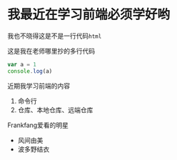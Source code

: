 
# 我最近在学习前端必须学好哟

我也不晓得这是不是一行代码`html`

这是我在老师哪里抄的多行代码
```javascript
var a = 1
console.log(a)
```
近期我学习前端的内容

 1. 命令行
 2. 仓库、本地仓库、远端仓库

Frankfang爱看的明星

* 风间由美
* 波多野结衣
  
